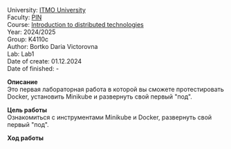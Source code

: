 University: [ITMO University](https://itmo.ru/ru/)  
Faculty: [PIN](https://fict.itmo.ru)  
Course: [Introduction to distributed technologies](https://github.com/itmo-ict-faculty/introduction-to-distributed-technologies)  
Year: 2024/2025  
Group: K4110c  
Author: Bortko Daria Victorovna  
Lab: Lab1  
Date of create: 01.12.2024  
Date of finished: -  

**Описание**  
Это первая лабораторная работа в которой вы сможете протестировать Docker, установить Minikube и развернуть свой первый "под".  

  
**Цель работы**  
Ознакомиться с инструментами Minikube и Docker, развернуть свой первый "под".  

**Ход работы**  
  
